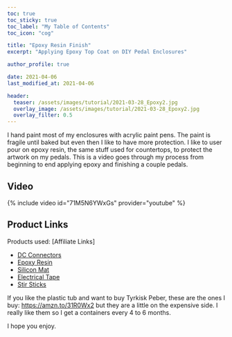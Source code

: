 ```yaml
---
toc: true
toc_sticky: true
toc_label: "My Table of Contents"
toc_icon: "cog"

title: "Epoxy Resin Finish"
excerpt: "Applying Epoxy Top Coat on DIY Pedal Enclosures"

author_profile: true

date: 2021-04-06
last_modified_at: 2021-04-06

header:
  teaser: /assets/images/tutorial/2021-03-28_Epoxy2.jpg
  overlay_image: /assets/images/tutorial/2021-03-28_Epoxy2.jpg
  overlay_filter: 0.5
---
```


I hand paint most of my enclosures with acrylic paint pens. The paint is fragile until baked but even then I like to have more protection. I like to user pour on epoxy resin, the same stuff used for countertops, to protect the artwork on my pedals. This is a video goes through my process from beginning to end applying epoxy and finishing a couple pedals.

## Video

{% include video id="71M5N6YWxGs" provider="youtube" %}

## Product Links

Products used: [Affiliate Links]
- [DC Connectors](https://amzn.to/37IuHTZ)
- [Epoxy Resin](https://amzn.to/37Hhqvb)
- [Silicon Mat](https://amzn.to/3tHeVSb)
- [Electrical Tape](https://amzn.to/3uvPBih)
- [Stir Sticks](https://amzn.to/3dLxyhl)

If you like the plastic tub and want to buy Tyrkisk Peber, these are the ones I buy: https://amzn.to/31R0Wx2 but they are a little on the expensive side. I really like them so I get a containers every 4 to 6 months.

I hope you enjoy.